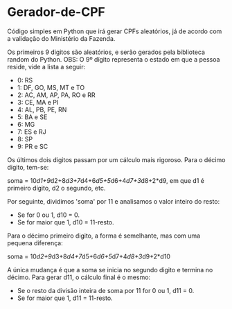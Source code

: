 # Gerador-de-CPF
Código simples em Python que irá gerar CPFs aleatórios, já de acordo com a validação do Ministério da Fazenda.

Os primeiros 9 digitos são aleatórios, e serão gerados pela biblioteca random do Python.
OBS: O 9º dígito representa o estado em que a pessoa reside, vide a lista a seguir:
- 0: RS
- 1: DF, GO, MS, MT e TO
- 2: AC, AM, AP, PA, RO e RR
- 3: CE, MA e PI
- 4: AL, PB, PE, RN
- 5: BA e SE
- 6: MG
- 7: ES e RJ
- 8: SP
- 9: PR e SC  

Os últimos dois digitos passam por um cálculo mais rigoroso. Para o décimo digito, tem-se:

soma = 10*d1+9*d2+8*d3+7*d4+6*d5+5*d6+4*d7+3*d8+2*d9, em que d1 é primeiro dígito, d2 o segundo, etc.

Por seguinte, dividimos 'soma' por 11 e analisamos o valor inteiro do resto:
- Se for 0 ou 1, d10 = 0.
- Se for maior que 1, d10 = 11-resto.

Para o décimo primeiro digito, a forma é semelhante, mas com uma pequena diferença:

soma = 10*d2+9*d3+8*d4+7*d5+6*d6+5*d7+4*d8+3*d9+2*d10

A única mudança é que a soma se inicia no segundo digito e termina no décimo.
Para gerar d11, o cálculo final é o mesmo:
- Se o resto da divisão inteira de soma por 11 for 0 ou 1, d11 = 0.
- Se for maior que 1, d11 = 11-resto.
